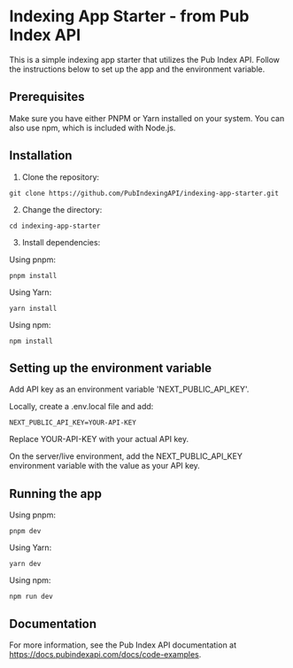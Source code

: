 # Indexing App Starter - from Pub Index API

This is a simple indexing app starter that utilizes the Pub Index API. Follow the instructions below to set up the app and the environment variable.

## Prerequisites

Make sure you have either PNPM or Yarn installed on your system. You can also use npm, which is included with Node.js.

## Installation

1. Clone the repository:

```
git clone https://github.com/PubIndexingAPI/indexing-app-starter.git
```

2. Change the directory:

```
cd indexing-app-starter
```

3. Install dependencies:

Using pnpm:

```
pnpm install
```

Using Yarn:

```
yarn install
```

Using npm:

```
npm install
```

## Setting up the environment variable

Add API key as an environment variable 'NEXT_PUBLIC_API_KEY'.

Locally, create a .env.local file and add:

```
NEXT_PUBLIC_API_KEY=YOUR-API-KEY
```

Replace YOUR-API-KEY with your actual API key.

On the server/live environment, add the NEXT_PUBLIC_API_KEY environment variable with the value as your API key.

## Running the app

Using pnpm:

```
pnpm dev
```

Using Yarn:

```
yarn dev
```

Using npm:

```
npm run dev
```

## Documentation

For more information, see the Pub Index API documentation at https://docs.pubindexapi.com/docs/code-examples.